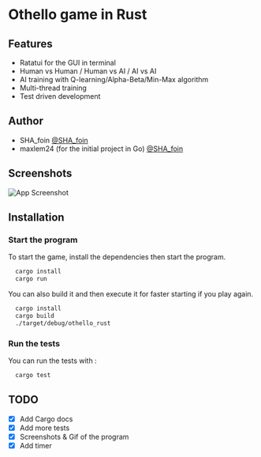 # Othello game in Rust

## Features

- Ratatui for the GUI in terminal
- Human vs Human / Human vs AI / AI vs AI
- AI training with Q-learning/Alpha-Beta/Min-Max algorithm
- Multi-thread training
- Test driven development

## Author

- SHA_foin [@SHA_foin](https://github.com/SHAfoin)
- maxlem24 (for the initial project in Go) [@SHA_foin](https://github.com/SHAfoin)

## Screenshots

![App Screenshot](https://via.placeholder.com/468x300?text=App+Screenshot+Here)

## Installation

### Start the program

To start the game, install the dependencies then start the program.

```bash
  cargo install
  cargo run
```

You can also build it and then execute it for faster starting if you play again.

```bash
  cargo install
  cargo build
  ./target/debug/othello_rust
```

### Run the tests

You can run the tests with :

```bash
  cargo test
```

## TODO

- [x] Add Cargo docs
- [x] Add more tests
- [x] Screenshots & Gif of the program
- [x] Add timer
